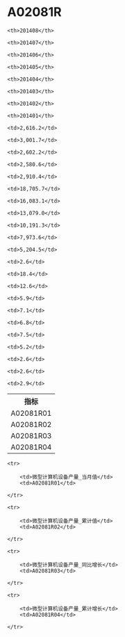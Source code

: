 A02081R
======


<table>

<tr>
    <th>指标</th>
    
    <th>201408</th>
    
    <th>201407</th>
    
    <th>201406</th>
    
    <th>201405</th>
    
    <th>201404</th>
    
    <th>201403</th>
    
    <th>201402</th>
    
    <th>201401</th>
    
</tr>


<tr>
    <td>A02081R01</td>
    
    <td>2,616.2</td>
    
    <td>3,001.7</td>
    
    <td>2,602.2</td>
    
    <td>2,580.6</td>
    
    <td>2,910.4</td>
    

</tr>

<tr>
    <td>A02081R02</td>
    
    <td>18,705.7</td>
    
    <td>16,083.1</td>
    
    <td>13,079.0</td>
    
    <td>10,191.3</td>
    
    <td>7,973.6</td>
    
    <td>5,204.5</td>
    

</tr>

<tr>
    <td>A02081R03</td>
    
    <td>2.6</td>
    
    <td>18.4</td>
    
    <td>12.6</td>
    
    <td>5.9</td>
    
    <td>7.1</td>
    

</tr>

<tr>
    <td>A02081R04</td>
    
    <td>6.8</td>
    
    <td>7.5</td>
    
    <td>5.2</td>
    
    <td>2.6</td>
    
    <td>2.6</td>
    
    <td>2.9</td>
    

</tr>


</table>

<table>
    
    <tr>

        <td>微型计算机设备产量_当月值</td>
        <td>A02081R01</td>

    </tr>
    
    <tr>

        <td>微型计算机设备产量_累计值</td>
        <td>A02081R02</td>

    </tr>
    
    <tr>

        <td>微型计算机设备产量_同比增长</td>
        <td>A02081R03</td>

    </tr>
    
    <tr>

        <td>微型计算机设备产量_累计增长</td>
        <td>A02081R04</td>

    </tr>
    
</table>